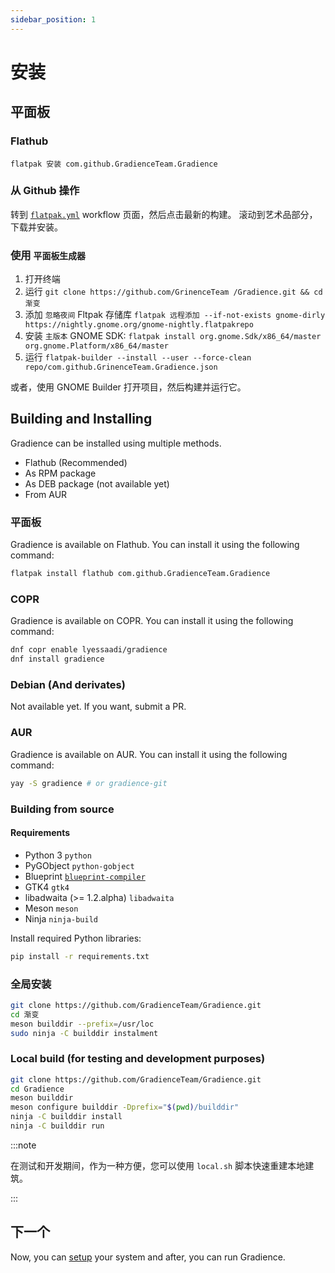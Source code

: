 ```yaml
---
sidebar_position: 1
---
```


# 安装

## 平面板

### Flathub

```shell
flatpak 安装 com.github.GradienceTeam.Gradience
```

### 从 Github 操作

转到 [`flatpak.yml`](https://github.com/GradienceTeam/Gradience/actions/workflows/flatpak.yml) workflow 页面，然后点击最新的构建。 滚动到艺术品部分，下载并安装。

### 使用 `平面板生成器`

1. 打开终端
2. 运行 `git clone https://github.com/GrinenceTeam /Gradience.git && cd 渐变`
3. 添加 `忽略夜间` Fltpak 存储库 `flatpak 远程添加 --if-not-exists gnome-dirly https://nightly.gnome.org/gnome-nightly.flatpakrepo`
4. 安装 `主版本` GNOME SDK: `flatpak install org.gnome.Sdk/x86_64/master org.gnome.Platform/x86_64/master`
5. 运行 `flatpak-builder --install --user --force-clean repo/com.github.GrinenceTeam.Gradience.json`

或者，使用 GNOME Builder 打开项目，然后构建并运行它。

## Building and Installing

Gradience can be installed using multiple methods.

- Flathub (Recommended)
- As RPM package
- As DEB package (not available yet)
- From AUR

### 平面板

Gradience is available on Flathub. You can install it using the following command:

```bash
flatpak install flathub com.github.GradienceTeam.Gradience
```

### COPR

Gradience is available on COPR. You can install it using the following command:

```bash
dnf copr enable lyessaadi/gradience
dnf install gradience
```

### Debian (And derivates)

Not available yet. If you want, submit a PR.

### AUR

Gradience is available on AUR. You can install it using the following command:

```bash
yay -S gradience # or gradience-git
```

### Building from source

#### Requirements

- Python 3 `python`
- PyGObject `python-gobject`
- Blueprint [`blueprint-compiler`](https://jwestman.pages.gitlab.gnome.org/blueprint-compiler/setup.html)
- GTK4 `gtk4`
- libadwaita (>= 1.2.alpha) `libadwaita`
- Meson `meson`
- Ninja `ninja-build`

Install required Python libraries:

```sh
pip install -r requirements.txt
```

### 全局安装

```sh
git clone https://github.com/GradienceTeam/Gradience.git
cd 渐变
meson builddir --prefix=/usr/loc
sudo ninja -C builddir instalment
```

### Local build (for testing and development purposes)

```sh
git clone https://github.com/GradienceTeam/Gradience.git
cd Gradience
meson builddir
meson configure builddir -Dprefix="$(pwd)/builddir"
ninja -C builddir install
ninja -C builddir run
```

:::note

在测试和开发期间，作为一种方便，您可以使用 `local.sh` 脚本快速重建本地建筑。

:::

## 下一个

Now, you can [setup](/docs/setup) your system and after, you can run Gradience.
